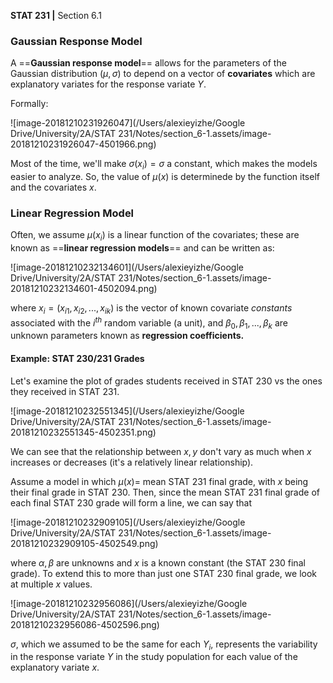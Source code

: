 __STAT 231 |__ Section 6.1

### Gaussian Response Model

A ==__Gaussian response model__== allows for the parameters of the Gaussian distribution ($\mu, \sigma$) to depend on a vector of __covariates__ which are explanatory variates for the response variate $Y$. 

Formally:

![image-20181210231926047](/Users/alexieyizhe/Google Drive/University/2A/STAT 231/Notes/section_6-1.assets/image-20181210231926047-4501966.png)

Most of the time, we'll make $\sigma(x_i) = \sigma$ a constant, which makes the models easier to analyze. So, the value of $\mu(x)$ is determinede by the function itself and the covariates $x$.



### Linear Regression Model

Often, we assume $\mu(x_i)$ is a linear function of the covariates; these are known as ==__linear regression models__== and can be written as:

![image-20181210232134601](/Users/alexieyizhe/Google Drive/University/2A/STAT 231/Notes/section_6-1.assets/image-20181210232134601-4502094.png)

where $x_i = (x_{i1}, x_{i2}, ..., x_{ik})$ is the vector of known covariate _constants_ associated with the $i^{th}$ random variable (a unit), and $\beta_0, \beta_1, ..., \beta_k$ are unknown parameters known as __regression coefficients.__

#### Example: STAT 230/231 Grades

Let's examine the plot of grades students received in STAT 230 vs the ones they received in STAT 231.

![image-20181210232551345](/Users/alexieyizhe/Google Drive/University/2A/STAT 231/Notes/section_6-1.assets/image-20181210232551345-4502351.png)

We can see that the relationship between $x, y$ don't vary as much when $x$ increases or decreases (it's a relatively linear relationship). 

Assume a model in which $\mu(x) =$ mean STAT 231 final grade, with $x$ being their final grade in STAT 230. Then, since the mean STAT 231 final grade of each final STAT 230 grade will form a line, we can say that

![image-20181210232909105](/Users/alexieyizhe/Google Drive/University/2A/STAT 231/Notes/section_6-1.assets/image-20181210232909105-4502549.png)

where $\alpha, \beta$ are unknowns and $x$ is a known constant (the STAT 230 final grade). To extend this to more than just one STAT 230 final grade, we look at multiple $x$ values.

![image-20181210232956086](/Users/alexieyizhe/Google Drive/University/2A/STAT 231/Notes/section_6-1.assets/image-20181210232956086-4502596.png)

$\sigma$, which we assumed to be the same for each $Y_i$, represents the variability in the response variate $Y$ in the study population for each value of the explanatory variate $x$.

